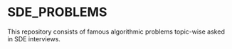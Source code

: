 # SDE_PROBLEMS
This repository consists of famous algorithmic problems topic-wise asked in SDE interviews.
